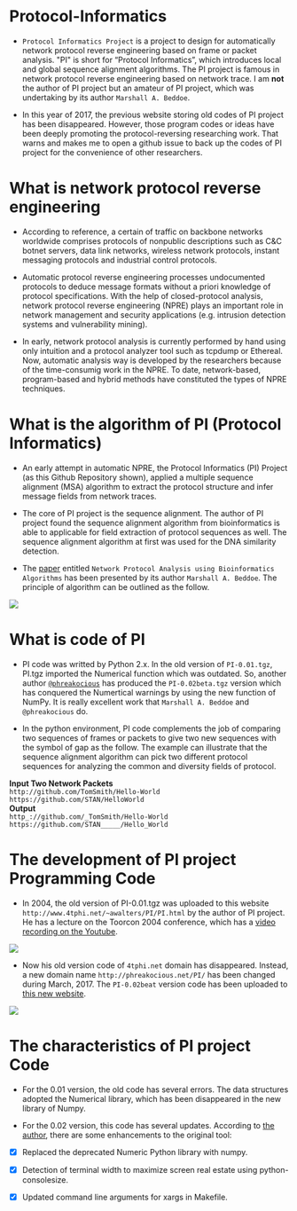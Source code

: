 # Protocol-Informatics
* `Protocol Informatics Project` is a project to design for automatically network protocol reverse engineering based on frame or packet analysis. "PI" is short for “Protocol Informatics”, which introduces local and global sequence alignment algorithms. The PI project is famous in network protocol reverse engineering based on network trace. I am **not** the author of PI project but an amateur of PI project, which was undertaking by its author `Marshall A. Beddoe`.

* In this year of 2017, the previous website storing old codes of PI project has been disappeared. However, those program codes or ideas have been deeply promoting the protocol-reversing researching work. That warns and makes me to open a github issue to back up the codes of PI project for the convenience of other researchers.

# What is network protocol reverse engineering
* According to reference, a certain of traffic on backbone networks worldwide comprises protocols of nonpublic descriptions such as C&C botnet servers, data link networks, wireless network protocols, instant messaging protocols and industrial control protocols.
 
* Automatic protocol reverse engineering processes undocumented protocols to deduce message formats without a priori knowledge of protocol specifications. With the help of closed-protocol analysis, network protocol reverse engineering (NPRE) plays an important role in network management and security applications (e.g. intrusion detection systems and vulnerability mining). 

* In early, network protocol analysis is currently performed by hand using only intuition and a protocol analyzer tool such as tcpdump or Ethereal. Now, automatic analysis way is developed by the researchers because of the time-consumig work in the NPRE. To date, network-based, program-based and hybrid methods have constituted the types of NPRE techniques.

# What is the algorithm of PI (Protocol Informatics)
* An early attempt in automatic NPRE, the Protocol Informatics (PI) Project (as this Github Repository shown), applied a multiple sequence alignment (MSA) algorithm to extract the protocol structure and infer message fields from network traces.

* The core of PI project is the sequence alignment. The author of PI project found the sequence alignment algorithm from bioinformatics is able to applicable for field extraction of protocol sequences as well. The sequence alignment algorithm at first was used for the DNA similarity detection.

* The [paper](https://github.com/bitpeach/Protocol-Informatics/blob/master/PI%20paper%20(Network%20Protocol%20Analysis%20using%20Bioinformatics%20Algorithms).pdf) entitled `Network Protocol Analysis using Bioinformatics Algorithms` has been presented by its author `Marshall A. Beddoe`. The principle of algorithm can be outlined as the follow.

![](https://github.com/bitpeach/Protocol-Informatics/blob/master/PI%20paper%20figure.png)

# What is code of PI
* PI code was writted by Python 2.x. In the old version of `PI-0.01.tgz`, PI.tgz imported the Numerical function which was outdated. So, another author [`@phreakocious`](https://twitter.com/phreakocious) has produced the `PI-0.02beta.tgz` version which has conquered the Numertical warnings by using the new function of NumPy. It is really excellent work that `Marshall A. Beddoe` and `@phreakocious` do.

* In the python environment, PI code complements the job of comparing two sequences of frames or packets to give two new sequences with the symbol of gap as the follow. The example can illustrate that the sequence alignment algorithm can pick two different protocol sequences for analyzing the common and diversity fields of protocol.

**Input Two Network Packets**</br>
`http://github.com/TomSmith/Hello-World`</br>
`https://github.com/STAN/HelloWorld`</br>
**Output**</br>
`http_://github.com/_TomSmith/Hello-World`</br>
`https://github.com/STAN_____/Hello_World`</br>

# The development of PI project Programming Code
* In 2004, the old version of PI-0.01.tgz was uploaded to this website `http://www.4tphi.net/~awalters/PI/PI.html` by the author of PI project. He has a lecture on the Toorcon 2004 conference, which has a [video recording on the Youtube](https://www.youtube.com/watch?v=YLDWBSyjkAc).

![](https://github.com/bitpeach/Protocol-Informatics/blob/master/%5BOld%20Website%5D4tphi_net.png)

* Now his old version code of `4tphi.net` domain has disappeared. Instead, a new domain name `http://phreakocious.net/PI/` has been changed during March, 2017. The `PI-0.02beat` version code has been uploaded to [this new website](http://phreakocious.net/PI/).

![](https://github.com/bitpeach/Protocol-Informatics/blob/master/%5BNew%20Website%5DProtocol%20Informatics%20-%20Tools%20for%20Binary%20Protocol%20Analysis.png)

# The characteristics of PI project Code 
* For the 0.01 version, the old code has several errors. The data structures adopted the Numerical library, which has been disappeared in the new library of Numpy.

* For the 0.02 version, this code has several updates. According to [the author](http://phreakocious.net/PI), there are some enhancements to the original tool:
- [x] Replaced the deprecated Numeric Python library with numpy.

- [x] Detection of terminal width to maximize screen real estate using python-consolesize.

- [x] Updated command line arguments for xargs in Makefile.
